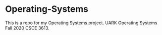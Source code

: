 # Operating-Systems
This is a repo for my Operating Systems project. UARK Operating Systems Fall 2020 CSCE 3613.
